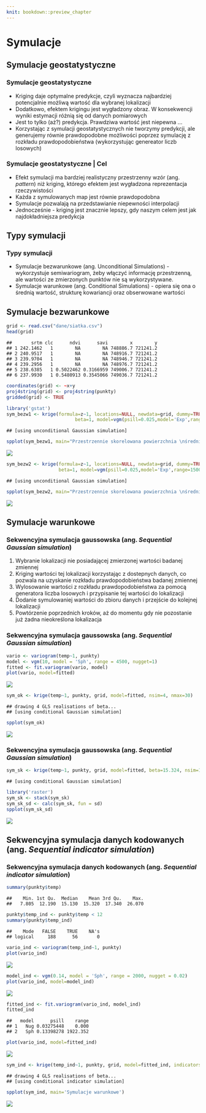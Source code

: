 ```yaml
---
knit: bookdown::preview_chapter
---
```


# Symulacje



<!--
## Symulacje przestrzenne 1:
 sekwencyjna symulacja i ko symulacja gaussowska,
  sekwencyjna symulacja danych kodowanych, 
  przetwarzanie (postprocesing) wyników symulacji
 
-->  

## Symulacje geostatystyczne
### Symulacje geostatystyczne
- Kriging daje optymalne predykcje, czyli wyznacza najbardziej potencjalnie możliwą wartość dla wybranej lokalizacji
- Dodatkowo, efektem krigingu jest wygładzony obraz. W konsekwencji wyniki estymacji różnią się od danych pomiarowych
- Jest to tylko (aż?) predykcja. Prawdziwa wartość jest niepewna ...
- Korzystając z symulacji geostatystycznych nie tworzymy predykcji, ale generujemy równie prawdopodobne możliwości poprzez symulację z rozkładu prawdopodobieństwa (wykorzystując genereator liczb losowych)

### Symulacje geostatystyczne | Cel

- Efekt symulacji ma bardziej realistyczny przestrzenny wzór (ang. *pattern*) niż kriging, którego efektem jest wygładzona reprezentacja rzeczywistości
- Każda z symulowanych map jest równie prawdopodobna
- Symulacje pozwalają na przedstawianie niepewności interpolacji
- Jednocześnie - kriging jest znacznie lepszy, gdy naszym celem jest jak najdokładniejsza predykcja

## Typy symulacji
### Typy symulacji
- Symulacje bezwarunkowe (ang. Unconditional Simulations) - wykorzystuje semiwariogram, żeby włączyć informację przestrzenną, ale wartości ze zmierzonych punktów nie są wykorzystywane. 
- Symulacje warunkowe (ang. Conditional Simulations) - opiera się ona o średnią wartość, strukturę kowariancji oraz obserwowane wartości


## Symulacje bezwarunkowe

<!--
http://santiago.begueria.es/2010/10/generating-spatially-correlated-random-fields-with-r/
-->




```r
grid <- read.csv("dane/siatka.csv")
head(grid)
```

```
##       srtm clc      ndvi      savi        x        y
## 1 242.1462   1        NA        NA 748886.7 721241.2
## 2 240.9517   1        NA        NA 748916.7 721241.2
## 3 239.9704   1        NA        NA 748946.7 721241.2
## 4 239.2956   1        NA        NA 748976.7 721241.2
## 5 238.6385   1 0.5022462 0.3166959 749006.7 721241.2
## 6 237.9930   1 0.5480913 0.3545066 749036.7 721241.2
```

```r
coordinates(grid) <- ~x+y
proj4string(grid) <- proj4string(punkty)
gridded(grid) <- TRUE
```


```r
library('gstat')
sym_bezw1 <- krige(formula=z~1, locations=NULL, newdata=grid, dummy=TRUE,
                         beta=1, model=vgm(psill=0.025,model='Exp',range=100), nsim=4, nmax=30)
```

```
## [using unconditional Gaussian simulation]
```

```r
spplot(sym_bezw1, main="Przestrzennie skorelowana powierzchnia \nśrednia=1, sill=0.025, zasięg=100, model wykładniczy")
```

![](10-symulacje_files/figure-html/unnamed-chunk-2-1.png)<!-- -->


```r
sym_bezw2 <- krige(formula=z~1, locations=NULL, newdata=grid, dummy=TRUE, 
                   beta=1, model=vgm(psill=0.025,model='Exp',range=1500), nsim=4, nmax=30)
```

```
## [using unconditional Gaussian simulation]
```

```r
spplot(sym_bezw2, main="Przestrzennie skorelowana powierzchnia \nśrednia=1, sill=0.025, zasięg=1500, model wykładniczy")
```

![](10-symulacje_files/figure-html/unnamed-chunk-3-1.png)<!-- -->

<!--
sym_bezw_model3 <- gstat(formula=~1+X+Y, locations=~X+Y, dummy=T, beta=c(1,0,0.005), model=vgm(psill=0.025,model='Exp',range=1500), nmax=20)
sym_bezw3 <- predict(sym_bezw_model3, newdata=grid, nsim=4)
spplot(sym_bezw3, main="Przestrzennie skorelowana powierzchnia \nśrednia=1, sill=0.025, zasięg=1500, model wykładniczy \ntrend na osi y = 0.005")

sym_bezw_model4 <- gstat(formula=~1+X+Y, locations=~X+Y, dummy=T, beta=c(1,0.02,0.005), model=vgm(psill=0.025,model='Exp',range=1500), nmax=20)
sym_bezw4 <- predict(sym_bezw_model4, newdata=grid, nsim=4)
spplot(sym_bezw4, main="Przestrzennie skorelowana powierzchnia \nśrednia=1, sill=0.025, zasięg=500, model wykładniczy \ntrend na osi x = 0.02, trend na osi y = 0.005")
-->

## Symulacje warunkowe

### Sekwencyjna symulacja gaussowska (ang. *Sequential Gaussian simulation*)
1. Wybranie lokalizacji nie posiadającej zmierzonej wartości badanej zmiennej
2. Kriging wartości tej lokalizacji korzystając z dostepnych danych, co pozwala na uzyskanie rozkładu prawdopodobieństwa badanej zmiennej
3. Wylosowanie wartości z rozkładu prawdopodobieństwa za pomocą generatora liczba losowych i przypisanie tej wartości do lokalizacji
4. Dodanie symulowaniej wartości do zbioru danych i przejście do kolejnej lokalizacji
5. Powtórzenie poprzednich kroków, aż do momentu gdy nie pozostanie już żadna nieokreślona lokalizacja

### Sekwencyjna symulacja gaussowska (ang. *Sequential Gaussian simulation*)


```r
vario <- variogram(temp~1, punkty)
model <- vgm(10, model = 'Sph', range = 4500, nugget=1)
fitted <- fit.variogram(vario, model)
plot(vario, model=fitted)
```

![](10-symulacje_files/figure-html/unnamed-chunk-4-1.png)<!-- -->

```r
sym_ok <- krige(temp~1, punkty, grid, model=fitted, nsim=4, nmax=30)
```

```
## drawing 4 GLS realisations of beta...
## [using conditional Gaussian simulation]
```

```r
spplot(sym_ok)
```

![](10-symulacje_files/figure-html/unnamed-chunk-4-2.png)<!-- -->

### Sekwencyjna symulacja gaussowska (ang. *Sequential Gaussian simulation*)


```r
sym_sk <- krige(temp~1, punkty, grid, model=fitted, beta=15.324, nsim=100, nmax=30)
```

```
## [using conditional Gaussian simulation]
```

```r
library('raster')
sym_sk <- stack(sym_sk)
sym_sk_sd <- calc(sym_sk, fun = sd)
spplot(sym_sk_sd)
```

![](10-symulacje_files/figure-html/master_symulation-1.png)<!-- -->

## Sekwencyjna symulacja danych kodowanych (ang. *Sequential indicator simulation*)
### Sekwencyjna symulacja danych kodowanych (ang. *Sequential indicator simulation*)


```r
summary(punkty$temp) 
```

```
##    Min. 1st Qu.  Median    Mean 3rd Qu.    Max. 
##   7.805  12.190  15.130  15.320  17.340  26.070
```

```r
punkty$temp_ind <- punkty$temp < 12
summary(punkty$temp_ind) 
```

```
##    Mode   FALSE    TRUE    NA's 
## logical     188      56       0
```


```r
vario_ind <- variogram(temp_ind~1, punkty)         
plot(vario_ind)
```

![](10-symulacje_files/figure-html/unnamed-chunk-6-1.png)<!-- -->

```r
model_ind <- vgm(0.14, model = 'Sph', range = 2000, nugget = 0.02)
plot(vario_ind, model=model_ind)
```

![](10-symulacje_files/figure-html/unnamed-chunk-6-2.png)<!-- -->

```r
fitted_ind <- fit.variogram(vario_ind, model_ind)
fitted_ind
```

```
##   model      psill    range
## 1   Nug 0.03275448    0.000
## 2   Sph 0.13398278 1922.352
```

```r
plot(vario_ind, model=fitted_ind)
```

![](10-symulacje_files/figure-html/unnamed-chunk-6-3.png)<!-- -->

```r
sym_ind <- krige(temp_ind~1, punkty, grid, model=fitted_ind, indicators=TRUE, nsim=4, nmax=30)
```

```
## drawing 4 GLS realisations of beta...
## [using conditional indicator simulation]
```

```r
spplot(sym_ind, main='Symulacje warunkowe')
```

![](10-symulacje_files/figure-html/unnamed-chunk-6-4.png)<!-- -->

<!--
łączenie sis - wiele symulacji
-->
